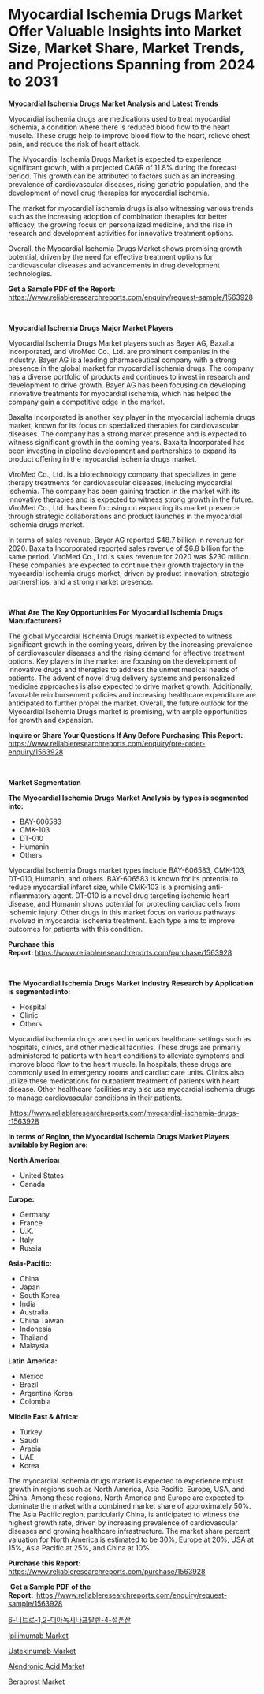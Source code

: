 <p><h1>Myocardial Ischemia Drugs Market Offer Valuable Insights into Market Size, Market Share, Market Trends, and Projections Spanning from 2024 to 2031</h1></p><p><strong>Myocardial Ischemia Drugs Market Analysis and Latest Trends</strong></p>
<p><p>Myocardial ischemia drugs are medications used to treat myocardial ischemia, a condition where there is reduced blood flow to the heart muscle. These drugs help to improve blood flow to the heart, relieve chest pain, and reduce the risk of heart attack.</p><p>The Myocardial Ischemia Drugs Market is expected to experience significant growth, with a projected CAGR of 11.8% during the forecast period. This growth can be attributed to factors such as an increasing prevalence of cardiovascular diseases, rising geriatric population, and the development of novel drug therapies for myocardial ischemia.</p><p>The market for myocardial ischemia drugs is also witnessing various trends such as the increasing adoption of combination therapies for better efficacy, the growing focus on personalized medicine, and the rise in research and development activities for innovative treatment options.</p><p>Overall, the Myocardial Ischemia Drugs Market shows promising growth potential, driven by the need for effective treatment options for cardiovascular diseases and advancements in drug development technologies.</p></p>
<p><strong>Get a Sample PDF of the Report:&nbsp;</strong> <a href="https://www.reliableresearchreports.com/enquiry/request-sample/1563928">https://www.reliableresearchreports.com/enquiry/request-sample/1563928</a></p>
<p>&nbsp;</p>
<p><strong>Myocardial Ischemia Drugs Major Market Players</strong></p>
<p><p>Myocardial Ischemia Drugs Market players such as Bayer AG, Baxalta Incorporated, and ViroMed Co., Ltd. are prominent companies in the industry. Bayer AG is a leading pharmaceutical company with a strong presence in the global market for myocardial ischemia drugs. The company has a diverse portfolio of products and continues to invest in research and development to drive growth. Bayer AG has been focusing on developing innovative treatments for myocardial ischemia, which has helped the company gain a competitive edge in the market.</p><p>Baxalta Incorporated is another key player in the myocardial ischemia drugs market, known for its focus on specialized therapies for cardiovascular diseases. The company has a strong market presence and is expected to witness significant growth in the coming years. Baxalta Incorporated has been investing in pipeline development and partnerships to expand its product offering in the myocardial ischemia drugs market.</p><p>ViroMed Co., Ltd. is a biotechnology company that specializes in gene therapy treatments for cardiovascular diseases, including myocardial ischemia. The company has been gaining traction in the market with its innovative therapies and is expected to witness strong growth in the future. ViroMed Co., Ltd. has been focusing on expanding its market presence through strategic collaborations and product launches in the myocardial ischemia drugs market.</p><p>In terms of sales revenue, Bayer AG reported $48.7 billion in revenue for 2020. Baxalta Incorporated reported sales revenue of $6.8 billion for the same period. ViroMed Co., Ltd.'s sales revenue for 2020 was $230 million. These companies are expected to continue their growth trajectory in the myocardial ischemia drugs market, driven by product innovation, strategic partnerships, and a strong market presence.</p></p>
<p>&nbsp;</p>
<p><strong>What Are The Key Opportunities For Myocardial Ischemia Drugs Manufacturers?</strong></p>
<p><p>The global Myocardial Ischemia Drugs market is expected to witness significant growth in the coming years, driven by the increasing prevalence of cardiovascular diseases and the rising demand for effective treatment options. Key players in the market are focusing on the development of innovative drugs and therapies to address the unmet medical needs of patients. The advent of novel drug delivery systems and personalized medicine approaches is also expected to drive market growth. Additionally, favorable reimbursement policies and increasing healthcare expenditure are anticipated to further propel the market. Overall, the future outlook for the Myocardial Ischemia Drugs market is promising, with ample opportunities for growth and expansion.</p></p>
<p><strong>Inquire or Share Your Questions If Any Before Purchasing This Report:</strong> <a href="https://www.reliableresearchreports.com/enquiry/pre-order-enquiry/1563928">https://www.reliableresearchreports.com/enquiry/pre-order-enquiry/1563928</a></p>
<p>&nbsp;</p>
<p><strong>Market Segmentation</strong></p>
<p><strong>The Myocardial Ischemia Drugs Market Analysis by types is segmented into:</strong></p>
<p><ul><li>BAY-606583</li><li>CMK-103</li><li>DT-010</li><li>Humanin</li><li>Others</li></ul></p>
<p><p>Myocardial Ischemia Drugs market types include BAY-606583, CMK-103, DT-010, Humanin, and others. BAY-606583 is known for its potential to reduce myocardial infarct size, while CMK-103 is a promising anti-inflammatory agent. DT-010 is a novel drug targeting ischemic heart disease, and Humanin shows potential for protecting cardiac cells from ischemic injury. Other drugs in this market focus on various pathways involved in myocardial ischemia treatment. Each type aims to improve outcomes for patients with this condition.</p></p>
<p><strong>Purchase this Report:&nbsp;</strong><a href="https://www.reliableresearchreports.com/purchase/1563928">https://www.reliableresearchreports.com/purchase/1563928</a></p>
<p>&nbsp;</p>
<p><strong>The Myocardial Ischemia Drugs Market Industry Research by Application is segmented into:</strong></p>
<p><ul><li>Hospital</li><li>Clinic</li><li>Others</li></ul></p>
<p><p>Myocardial ischemia drugs are used in various healthcare settings such as hospitals, clinics, and other medical facilities. These drugs are primarily administered to patients with heart conditions to alleviate symptoms and improve blood flow to the heart muscle. In hospitals, these drugs are commonly used in emergency rooms and cardiac care units. Clinics also utilize these medications for outpatient treatment of patients with heart disease. Other healthcare facilities may also use myocardial ischemia drugs to manage cardiovascular conditions in their patients.</p></p>
<p><a href="https://www.reliableresearchreports.com/myocardial-ischemia-drugs-r1563928">&nbsp;https://www.reliableresearchreports.com/myocardial-ischemia-drugs-r1563928</a></p>
<p><strong>In terms of Region, the Myocardial Ischemia Drugs Market Players available by Region are:</strong></p>
<p>
    <p> <strong> North America: </strong>
        <ul>
            <li>United States</li>
            <li>Canada</li>
        </ul>
        </p> 
    <p> <strong> Europe: </strong>
        <ul>
            <li>Germany</li>
            <li>France</li>
            <li>U.K.</li>
            <li>Italy</li>
            <li>Russia</li>
        </ul>
        </p> 
    <p> <strong> Asia-Pacific: </strong>
        <ul>
            <li>China</li>
            <li>Japan</li>
            <li>South Korea</li>
            <li>India</li>
            <li>Australia</li>
            <li>China Taiwan</li>
            <li>Indonesia</li>
            <li>Thailand</li>
            <li>Malaysia</li>
        </ul>
        </p> 
    <p> <strong> Latin America: </strong>
        <ul>
            <li>Mexico</li>
            <li>Brazil</li>
            <li>Argentina Korea</li>
            <li>Colombia</li>
        </ul>
        </p> 
    <p> <strong> Middle East & Africa: </strong>
        <ul>
            <li>Turkey</li>
            <li>Saudi</li>
            <li>Arabia</li>
            <li>UAE</li>
            <li>Korea</li>
        </ul>
    </p>
    </p>
<p><p>The myocardial ischemia drugs market is expected to experience robust growth in regions such as North America, Asia Pacific, Europe, USA, and China. Among these regions, North America and Europe are expected to dominate the market with a combined market share of approximately 50%. The Asia Pacific region, particularly China, is anticipated to witness the highest growth rate, driven by increasing prevalence of cardiovascular diseases and growing healthcare infrastructure. The market share percent valuation for North America is estimated to be 30%, Europe at 20%, USA at 15%, Asia Pacific at 25%, and China at 10%.</p></p>
<p><strong>Purchase this Report: </strong><a href="https://www.reliableresearchreports.com/purchase/1563928">https://www.reliableresearchreports.com/purchase/1563928</a></p>
<p>&nbsp;<strong>Get a Sample PDF of the Report:&nbsp;&nbsp;</strong><a href="https://www.reliableresearchreports.com/enquiry/request-sample/1563928">https://www.reliableresearchreports.com/enquiry/request-sample/1563928</a></p>
<p><strong></strong></p>
<p><p><a href="https://github.com/mdmazharulnwr786/Market-Research-Report-List-2/blob/main/221621884309.md">6-니트로-1,2-디아녹시나프탈렌-4-설폰산</a></p><p><a href="https://github.com/nafisalvee228/Market-Research-Report-List-1/blob/main/ipilimumab-market.md">Ipilimumab Market</a></p><p><a href="https://github.com/zolotuy145/Market-Research-Report-List-1/blob/main/ustekinumab-market.md">Ustekinumab Market</a></p><p><a href="https://github.com/LeilaniWyman2021/Market-Research-Report-List-2/blob/main/alendronic-acid-market.md">Alendronic Acid Market</a></p><p><a href="https://github.com/nhteumcc68/Market-Research-Report-List-1/blob/main/beraprost-market.md">Beraprost Market</a></p></p>